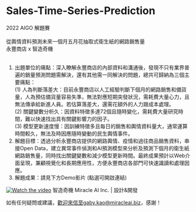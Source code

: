 # Sales-Time-Series-Prediction

2022 AIGO 解題賽</BR>
</BR>
從輿情資料預測未來一個月五月花抽取式衛生紙的網路銷售量</BR>
永豐商店 x 智造奇機</BR>
</BR>
1.	出題單位的痛點：深入瞭解永豐商店的內部資料和溝通後，發現不只有業界普遍的銷量預測問題需解決，還有其他需一同解決的問題，總共可歸納為三個主要痛點：</BR>
      (1) 	人為判斷落差大：目前永豐商店以人工經驗判斷下個月的網路銷售和備貨量，人為預估備貨量容易失準，無法對應短期突發狀況，需耗費大量心力，且無法傳承給新進人員。若估算落差大，還需花額外的人力跟成本處理。</BR>
      (2) 	關鍵變數分析久：因資料特徵多達72個且隨時變化，需耗費大量研究時間，難以快速找出具有關鍵影響力的因子。</BR>
      (3) 	模型更新速度慢：因訓練特徵多且每日的銷售和輿情資料量大，通常運算時間較久，無法及時因應隨時變動的民生輿情事件。</BR>
2.	解題目標：透過分析永豐商店提供的網路輿情、疫情和過往商品銷售資料，串接Open Data，建立異常事件偵測和AI預測模型來分析及預測下個月的衛生紙網路銷售量，同時找出關鍵變數和減少模型更新時間。最終成果預計以Web介面呈現，兼顧視覺化和長期應用性，方便永豐商店各部門可快速識讀和處理因應。
3.  解題成果：請見下方Demo影片 (點選可開啟連結)

[![Watch the video](https://github.com/gaby-ma/gaby-ma.github.io/blob/fd5924ed60e0c5363c1238e3fa5380f470628194/www/images/photo.png)](https://www.youtube.com/watch?v=9nrntwHs0p4)
智造奇機 Miracle AI Inc. | 設計&開發

如有任何疑問或建議，歡迎來信至gaby.kao@miracleai.biz，感謝！
